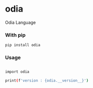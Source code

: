 # odia
Odia Language



### With pip

```bash
pip install odia
```


### Usage

```bash

import odia

print(f'version : {odia.__version__}')

```
